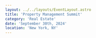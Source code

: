 ```yaml
---
layout: ../../layouts/EventLayout.astro
title: 'Property Management Summit'
category: 'Real Estate'
date: 'September 30th, 2024'
location: 'New York, NY'
---
```


